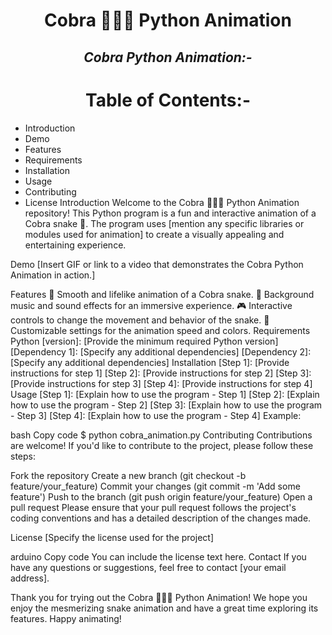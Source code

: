 <h1 align="center">Cobra 🐍🐍🐍 Python Animation</h1>
<h2 align="center"><i>Cobra Python Animation:-</i></h2>

<h1 align="Center">Table of Contents:-</h1>

- Introduction
- Demo
- Features
- Requirements
- Installation
- Usage
- Contributing
- License
Introduction
Welcome to the Cobra 🐍🐍🐍 Python Animation repository! This Python program is a fun and interactive animation of a Cobra snake 🐍. The program uses [mention any specific libraries or modules used for animation] to create a visually appealing and entertaining experience.

Demo
[Insert GIF or link to a video that demonstrates the Cobra Python Animation in action.]

Features
🐍 Smooth and lifelike animation of a Cobra snake.
🎵 Background music and sound effects for an immersive experience.
🎮 Interactive controls to change the movement and behavior of the snake.
🌟 Customizable settings for the animation speed and colors.
Requirements
Python [version]: [Provide the minimum required Python version]
[Dependency 1]: [Specify any additional dependencies]
[Dependency 2]: [Specify any additional dependencies]
Installation
[Step 1]: [Provide instructions for step 1]
[Step 2]: [Provide instructions for step 2]
[Step 3]: [Provide instructions for step 3]
[Step 4]: [Provide instructions for step 4]
Usage
[Step 1]: [Explain how to use the program - Step 1]
[Step 2]: [Explain how to use the program - Step 2]
[Step 3]: [Explain how to use the program - Step 3]
[Step 4]: [Explain how to use the program - Step 4]
Example:

bash
Copy code
$ python cobra_animation.py
Contributing
Contributions are welcome! If you'd like to contribute to the project, please follow these steps:

Fork the repository
Create a new branch (git checkout -b feature/your_feature)
Commit your changes (git commit -m 'Add some feature')
Push to the branch (git push origin feature/your_feature)
Open a pull request
Please ensure that your pull request follows the project's coding conventions and has a detailed description of the changes made.

License
[Specify the license used for the project]

arduino
Copy code
You can include the license text here.
Contact
If you have any questions or suggestions, feel free to contact [your email address].

Thank you for trying out the Cobra 🐍🐍🐍 Python Animation! We hope you enjoy the mesmerizing snake animation and have a great time exploring its features. Happy animating!





